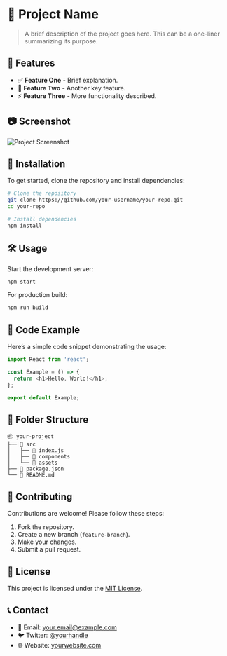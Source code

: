 # 📌 Project Name

> A brief description of the project goes here. This can be a one-liner summarizing its purpose.

## 🚀 Features

- ✅ **Feature One** - Brief explanation.
- 📌 **Feature Two** - Another key feature.
- ⚡ **Feature Three** - More functionality described.

## 📷 Screenshot

![Project Screenshot](https://via.placeholder.com/800x400 "Project Screenshot")

## 📖 Installation

To get started, clone the repository and install dependencies:

```sh
# Clone the repository
git clone https://github.com/your-username/your-repo.git
cd your-repo

# Install dependencies
npm install
```

## 🛠 Usage

Start the development server:

```sh
npm start
```

For production build:

```sh
npm run build
```

## 📜 Code Example

Here’s a simple code snippet demonstrating the usage:

```js
import React from 'react';

const Example = () => {
  return <h1>Hello, World!</h1>;
};

export default Example;
```

## 📌 Folder Structure

```
📦 your-project
├── 📂 src
│   ├── 📄 index.js
│   ├── 📂 components
│   └── 📂 assets
├── 📄 package.json
└── 📄 README.md
```

## 📝 Contributing

Contributions are welcome! Please follow these steps:

1. Fork the repository.
2. Create a new branch (`feature-branch`).
3. Make your changes.
4. Submit a pull request.

## 📜 License

This project is licensed under the [MIT License](LICENSE).

## 📞 Contact

- 📧 Email: your.email@example.com
- 🐦 Twitter: [@yourhandle](https://twitter.com/yourhandle)
- 🌐 Website: [yourwebsite.com](https://yourwebsite.com)

